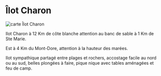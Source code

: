 # Îlot Charon

![carte Îlot Charon](/images/IlotCharon.jpg)

Ilot Charon à 12 Km de côte blanche attention au banc de sable à 1 Km de Ste Marie.

Est à 4 Km du Mont-Dore, attention à la hauteur des marées.

Ilot sympathique partagé entre plages et rochers, accostage facile au nord ou au sud, belles plongées à faire, pique nique avec tables aménagées et feu de camp.
